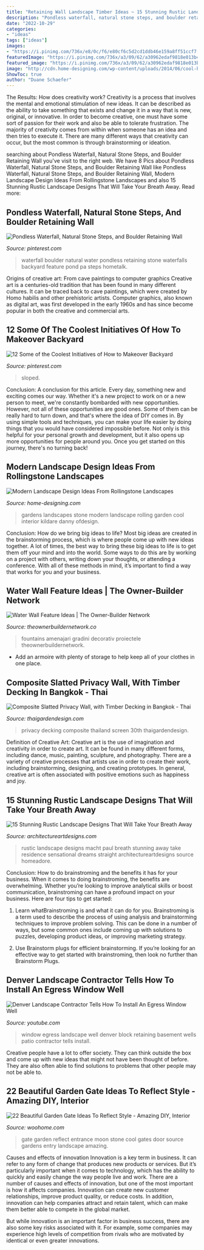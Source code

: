 ```yaml
---
title: "Retaining Wall Landscape Timber Ideas ~ 15 Stunning Rustic Landscape Designs That Will Take Your Breath Away"
description: "Pondless waterfall, natural stone steps, and boulder retaining wall"
date: "2022-10-29"
categories:
- "ideas"
tags: ["ideas"]
images:
- "https://i.pinimg.com/736x/e8/0c/f6/e80cf6c5d2cd1ddb46e159a8ff51ccf7.jpg"
featuredImage: "https://i.pinimg.com/736x/a3/09/62/a30962edaf9818e013b477a034c12229--garden-pool-garden-water.jpg"
featured_image: "https://i.pinimg.com/736x/a3/09/62/a30962edaf9818e013b477a034c12229--garden-pool-garden-water.jpg"
image: "http://cdn.home-designing.com/wp-content/uploads/2014/06/cool-house-garden.jpeg"
ShowToc: true
author: "Duane Schaefer"
---
```



The Results: How does creativity work?
Creativity is a process that involves the mental and emotional stimulation of new ideas. It can be described as the ability to take something that exists and change it in a way that is new, original, or innovative. In order to become creative, one must have some sort of passion for their work and also be able to tolerate frustration. The majority of creativity comes from within when someone has an idea and then tries to execute it. There are many different ways that creativity can occur, but the most common is through brainstorming or ideation.

	

		
searching about Pondless Waterfall, Natural Stone Steps, and Boulder Retaining Wall you've visit to the right web. We have 8 Pics about Pondless Waterfall, Natural Stone Steps, and Boulder Retaining Wall like Pondless Waterfall, Natural Stone Steps, and Boulder Retaining Wall, Modern Landscape Design Ideas From Rollingstone Landscapes and also 15 Stunning Rustic Landscape Designs That Will Take Your Breath Away. Read more:
		
    
## Pondless Waterfall, Natural Stone Steps, And Boulder Retaining Wall

<img loading=lazy src="https://i.pinimg.com/736x/a3/09/62/a30962edaf9818e013b477a034c12229--garden-pool-garden-water.jpg" onerror="this.onerror=null;this.src='https://tse4.mm.bing.net/th?id=OIP.q0xbyUQkTl0zEP0UymKEfwDYEg&amp;pid=15.1';" alt="Pondless Waterfall, Natural Stone Steps, and Boulder Retaining Wall">

_Source: pinterest.com_

>waterfall boulder natural water pondless retaining stone waterfalls backyard feature pond pa steps hometalk. 

	

Origins of creative art: From cave paintings to computer graphics
Creative art is a centuries-old tradition that has been found in many different cultures. It can be traced back to cave paintings, which were created by Homo habilis and other prehistoric artists. Computer graphics, also known as digital art, was first developed in the early 1960s and has since become popular in both the creative and commercial arts.

    
## 12 Some Of The Coolest Initiatives Of How To Makeover Backyard

<img loading=lazy src="https://i.pinimg.com/736x/e8/0c/f6/e80cf6c5d2cd1ddb46e159a8ff51ccf7.jpg" onerror="this.onerror=null;this.src='https://tse2.mm.bing.net/th?id=OIP.TDIjIwqxA5aWmKMbXIcQVQHaLH&amp;pid=15.1';" alt="12 Some of the Coolest Initiatives of How to Makeover Backyard">

_Source: pinterest.com_

>sloped. 

	

Conclusion: A conclusion for this article.
Every day, something new and exciting comes our way. Whether it's a new project to work on or a new person to meet, we're constantly bombarded with new opportunities. However, not all of these opportunities are good ones. Some of them can be really hard to turn down, and that's where the idea of DIY comes in.
By using simple tools and techniques, you can make your life easier by doing things that you would have considered impossible before. Not only is this helpful for your personal growth and development, but it also opens up more opportunities for people around you. Once you get started on this journey, there's no turning back!

    
## Modern Landscape Design Ideas From Rollingstone Landscapes

<img loading=lazy src="http://cdn.home-designing.com/wp-content/uploads/2014/06/cool-house-garden.jpeg" onerror="this.onerror=null;this.src='https://tse1.mm.bing.net/th?id=OIP.6HozNNZDoUF4LiZMZGbdiwHaE6&amp;pid=15.1';" alt="Modern Landscape Design Ideas From Rollingstone Landscapes">

_Source: home-designing.com_

>gardens landscapes stone modern landscape rolling garden cool interior kildare danny ofdesign. 

	

Conclusion: How do we bring big ideas to life?
Most big ideas are created in the brainstorming process, which is where people come up with new ideas together. A lot of times, the best way to bring these big ideas to life is to get them off your mind and into the world. Some ways to do this are by working on a project with others, writing down your thoughts, or attending a conference. With all of these methods in mind, it’s important to find a way that works for you and your business.

    
## Water Wall Feature Ideas | The Owner-Builder Network

<img loading=lazy src="https://theownerbuildernetwork.co/wp-content/uploads/2016/03/Water-Wall-Ideas-17.jpg" onerror="this.onerror=null;this.src='https://tse4.mm.bing.net/th?id=OIP.A3K-AGxfdS50QaGXYDKK_wHaLl&amp;pid=15.1';" alt="Water Wall Feature Ideas | The Owner-Builder Network">

_Source: theownerbuildernetwork.co_

>fountains amenajari gradini decorativ proiectele theownerbuildernetwork. 

	

- Add an armoire with plenty of storage to help keep all of your clothes in one place.

    
## Composite Slatted Privacy Wall, With Timber Decking In Bangkok - Thai

<img loading=lazy src="https://www.thaigardendesign.com/wp-content/uploads/2017/05/privacy-wall-decking-5.jpg" onerror="this.onerror=null;this.src='https://tse3.mm.bing.net/th?id=OIP.MJ2jPa3XD-ESGmcS1QvdmwHaEj&amp;pid=15.1';" alt="Composite Slatted Privacy Wall, with Timber Decking in Bangkok - Thai">

_Source: thaigardendesign.com_

>privacy decking composite thailand screen 30th thaigardendesign. 

	

Definition of Creative Art:
Creative art is the use of imagination and creativity in order to create art. It can be found in many different forms, including dance, music, painting, sculpture, and photography. There are a variety of creative processes that artists use in order to create their work, including brainstorming, designing, and creating prototypes. In general, creative art is often associated with positive emotions such as happiness and joy.

    
## 15 Stunning Rustic Landscape Designs That Will Take Your Breath Away

<img loading=lazy src="https://www.architectureartdesigns.com/wp-content/uploads/2016/10/15-Stunning-Rustic-Landscape-Designs-That-Will-Take-Your-Breath-Away-9-630x946.jpg" onerror="this.onerror=null;this.src='https://tse1.mm.bing.net/th?id=OIP.QdqsCQ0WPR1pvVtu9LNAuwHaLH&amp;pid=15.1';" alt="15 Stunning Rustic Landscape Designs That Will Take Your Breath Away">

_Source: architectureartdesigns.com_

>rustic landscape designs macht paul breath stunning away take residence sensational dreams straight architectureartdesigns source homeadore. 

	

Conclusion: How to do brainstroming and the benefits it has for your business.
When it comes to doing brainstroming, the benefits are overwhelming. Whether you’re looking to improve analytical skills or boost communication, brainstroming can have a profound impact on your business. Here are four tips to get started:
1. Learn whatBrainstroming is and what it can do for you. Brainstroming is a term used to describe the process of using analysis and brainstorming techniques to improve problem solving. This can be done in a number of ways, but some common ones include coming up with solutions to puzzles, developing product ideas, or improving marketing strategy.

2. Use Brainstorm plugs for efficient brainstorming. If you’re looking for an effective way to get started with brainstroming, then look no further than Brainstorm Plugs.

    
## Denver Landscape Contractor Tells How To Install An Egress Window Well

<img loading=lazy src="http://i.ytimg.com/vi/svEeKefCwjQ/maxresdefault.jpg" onerror="this.onerror=null;this.src='https://tse3.mm.bing.net/th?id=OIP.adlMMotXMvmthpmwhRdzegHaEK&amp;pid=15.1';" alt="Denver Landscape Contractor Tells How To Install An Egress Window Well">

_Source: youtube.com_

>window egress landscape well denver block retaining basement wells patio contractor tells install. 

	

Creative people have a lot to offer society. They can think outside the box and come up with new ideas that might not have been thought of before. They are also often able to find solutions to problems that other people may not be able to.

    
## 22 Beautiful Garden Gate Ideas To Reflect Style - Amazing DIY, Interior

<img loading=lazy src="http://www.woohome.com/wp-content/uploads/2014/03/garden-gate-12.jpg" onerror="this.onerror=null;this.src='https://tse2.mm.bing.net/th?id=OIP.W8hQ_LGzUJ7DtbTDIOPoAQHaLF&amp;pid=15.1';" alt="22 Beautiful Garden Gate Ideas To Reflect Style - Amazing DIY, Interior">

_Source: woohome.com_

>gate garden reflect entrance moon stone cool gates door source gardens entry landscape amazing. 

	

Causes and effects of innovation
Innovation is a key term in business. It can refer to any form of change that produces new products or services. But it’s particularly important when it comes to technology, which has the ability to quickly and easily change the way people live and work.
There are a number of causes and effects of innovation, but one of the most important is how it affects companies. Innovation can create new customer relationships, improve product quality, or reduce costs. In addition, innovation can help companies attract and retain talent, which can make them better able to compete in the global market.

But while innovation is an important factor in business success, there are also some key risks associated with it. For example, some companies may experience high levels of competition from rivals who are motivated by identical or even greater innovations.

